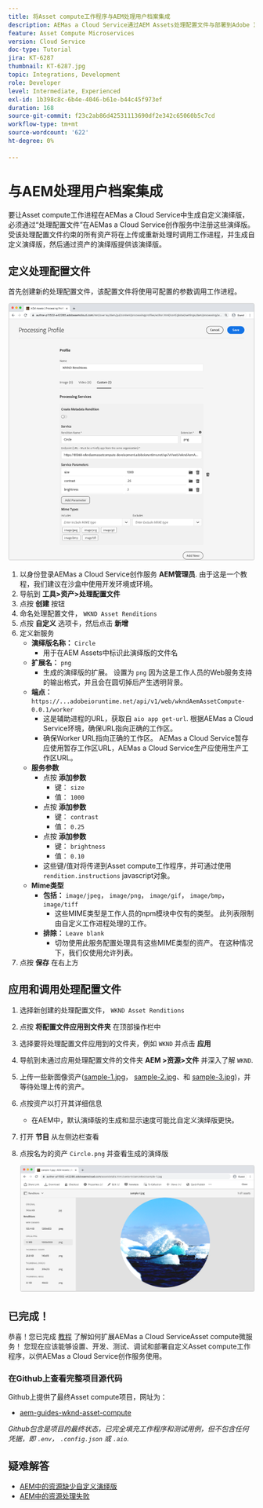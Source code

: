 ```yaml
---
title: 将Asset compute工作程序与AEM处理用户档案集成
description: AEMas a Cloud Service通过AEM Assets处理配置文件与部署到Adobe I/O Runtime的Asset compute工作程序集成。 处理用户档案在创作服务中配置为使用自定义工作程序处理特定资产，并将工作程序生成的文件存储为资产演绎版。
feature: Asset Compute Microservices
version: Cloud Service
doc-type: Tutorial
jira: KT-6287
thumbnail: KT-6287.jpg
topic: Integrations, Development
role: Developer
level: Intermediate, Experienced
exl-id: 1b398c8c-6b4e-4046-b61e-b44c45f973ef
duration: 168
source-git-commit: f23c2ab86d42531113690df2e342c65060b5c7cd
workflow-type: tm+mt
source-wordcount: '622'
ht-degree: 0%

---
```


# 与AEM处理用户档案集成

要让Asset compute工作进程在AEMas a Cloud Service中生成自定义演绎版，必须通过“处理配置文件”在AEMas a Cloud Service创作服务中注册这些演绎版。 受该处理配置文件约束的所有资产将在上传或重新处理时调用工作进程，并生成自定义演绎版，然后通过资产的演绎版提供该演绎版。

## 定义处理配置文件

首先创建新的处理配置文件，该配置文件将使用可配置的参数调用工作进程。

![处理配置文件](./assets/processing-profiles/new-processing-profile.png)

1. 以身份登录AEMas a Cloud Service创作服务 __AEM管理员__. 由于这是一个教程，我们建议在沙盒中使用开发环境或环境。
1. 导航到 __工具>资产>处理配置文件__
1. 点按 __创建__ 按钮
1. 命名处理配置文件， `WKND Asset Renditions`
1. 点按 __自定义__ 选项卡，然后点击 __新增__
1. 定义新服务
   + __演绎版名称：__ `Circle`
      + 用于在AEM Assets中标识此演绎版的文件名
   + __扩展名：__ `png`
      + 生成的演绎版的扩展。 设置为 `png` 因为这是工作人员的Web服务支持的输出格式，并且会在圆切掉后产生透明背景。
   + __端点：__ `https://...adobeioruntime.net/api/v1/web/wkndAemAssetCompute-0.0.1/worker`
      + 这是辅助进程的URL，获取自 `aio app get-url`. 根据AEMas a Cloud Service环境，确保URL指向正确的工作区。
      + 确保Worker URL指向正确的工作区。 AEMas a Cloud Service暂存应使用暂存工作区URL，AEMas a Cloud Service生产应使用生产工作区URL。
   + __服务参数__
      + 点按 __添加参数__
         + 键： `size`
         + 值： `1000`
      + 点按 __添加参数__
         + 键： `contrast`
         + 值： `0.25`
      + 点按 __添加参数__
         + 键： `brightness`
         + 值： `0.10`
      + 这些键/值对将传递到Asset compute工作程序，并可通过使用 `rendition.instructions` javascript对象。
   + __Mime类型__
      + __包括：__ `image/jpeg`， `image/png`， `image/gif`， `image/bmp`， `image/tiff`
         + 这些MIME类型是工作人员的npm模块中仅有的类型。 此列表限制由自定义工作进程处理的工作。
      + __排除：__ `Leave blank`
         + 切勿使用此服务配置处理具有这些MIME类型的资产。 在这种情况下，我们仅使用允许列表。
1. 点按 __保存__ 在右上方

## 应用和调用处理配置文件

1. 选择新创建的处理配置文件， `WKND Asset Renditions`
1. 点按 __将配置文件应用到文件夹__ 在顶部操作栏中
1. 选择要将处理配置文件应用到的文件夹，例如 `WKND` 并点击 __应用__
1. 导航到未通过应用处理配置文件的文件夹 __AEM >资源>文件__ 并深入了解 `WKND`.
1. 上传一些新图像资产([sample-1.jpg](../assets/samples/sample-1.jpg)， [sample-2.jpg](../assets/samples/sample-2.jpg)、和 [sample-3.jpg](../assets/samples/sample-3.jpg))，并等待处理上传的资产。
1. 点按资产以打开其详细信息
   + 在AEM中，默认演绎版的生成和显示速度可能比自定义演绎版更快。
1. 打开 __节目__ 从左侧边栏查看
1. 点按名为的资产 `Circle.png` 并查看生成的演绎版

   ![生成的演绎版](./assets/processing-profiles/rendition.png)

## 已完成！

恭喜！您已完成 [教程](../overview.md) 了解如何扩展AEMas a Cloud ServiceAsset compute微服务！ 您现在应该能够设置、开发、测试、调试和部署自定义Asset compute工作程序，以供AEMas a Cloud Service创作服务使用。

### 在Github上查看完整项目源代码

Github上提供了最终Asset compute项目，网址为：

+ [aem-guides-wknd-asset-compute](https://github.com/adobe/aem-guides-wknd-asset-compute)

_Github包含是项目的最终状态，已完全填充工作程序和测试用例，但不包含任何凭据，即 `.env`， `.config.json` 或 `.aio`._

## 疑难解答

+ [AEM中的资源缺少自定义演绎版](../troubleshooting.md#custom-rendition-missing-from-asset)
+ [AEM中的资源处理失败](../troubleshooting.md#asset-processing-fails)
